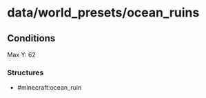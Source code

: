 # data/world_presets/ocean_ruins  
  
## Conditions  
Max Y: 62  
  
### Structures  
  * #minecraft:ocean_ruin
  
